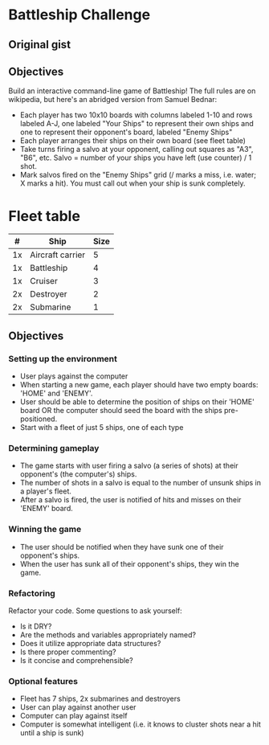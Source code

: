 # Battleship Challenge

## Original gist

## Objectives

Build an interactive command-line game of Battleship! The full rules are on wikipedia, but here's an abridged version from Samuel Bednar:

- Each player has two 10x10 boards with columns labeled 1-10 and rows labeled A-J, one labeled "Your Ships" to represent their own ships and one to represent their opponent's board, labeled "Enemy Ships"
- Each player arranges their ships on their own board (see fleet table)
- Take turns firing a salvo at your opponent, calling out squares as "A3", "B6", etc. Salvo = number of your ships you have left (use counter) / 1 shot.
- Mark salvos fired on the "Enemy Ships" grid (/ marks a miss, i.e. water; X marks a hit). You must call out when your ship is sunk completely.

# Fleet table

| #  | Ship             | Size |
| -- | ---------------- | ---- |
| 1x | Aircraft carrier | 5    |
| 1x | Battleship       | 4    |
| 1x | Cruiser          | 3    |
| 2x | Destroyer        | 2    |
| 2x | Submarine        | 1    |

## Objectives

### Setting up the environment

- User plays against the computer
- When starting a new game, each player should have two empty boards: 'HOME' and 'ENEMY'.
- User should be able to determine the position of ships on their 'HOME' board OR the computer should seed the board with the ships pre-positioned.
- Start with a fleet of just 5 ships, one of each type

### Determining gameplay

- The game starts with user firing a salvo (a series of shots) at their opponent's (the computer's) ships.
- The number of shots in a salvo is equal to the number of unsunk ships in a player's fleet.
- After a salvo is fired, the user is notified of hits and misses on their 'ENEMY' board.

### Winning the game

- The user should be notified when they have sunk one of their opponent's ships.
- When the user has sunk all of their opponent's ships, they win the game.

### Refactoring

Refactor your code. Some questions to ask yourself:

- Is it DRY?
- Are the methods and variables appropriately named?
- Does it utilize appropriate data structures?
- Is there proper commenting?
- Is it concise and comprehensible?

### Optional features

- Fleet has 7 ships, 2x submarines and destroyers
- User can play against another user
- Computer can play against itself
- Computer is somewhat intelligent (i.e. it knows to cluster shots near a hit until a ship is sunk)
